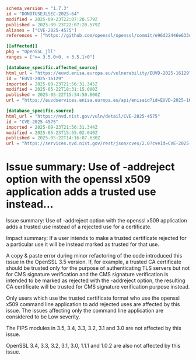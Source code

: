 ```toml
schema_version = "1.7.3"
id = "DONOTUSEJLSEC-2025-64"
modified = 2025-09-23T22:07:20.579Z
published = 2025-09-23T22:07:20.579Z
aliases = ["CVE-2025-4575"]
references = ["https://github.com/openssl/openssl/commit/e96d22446e633d117e6c9904cb15b4693e956eaa", "https://openssl-library.org/news/secadv/20250522.txt", "http://www.openwall.com/lists/oss-security/2025/05/22/1"]

[[affected]]
pkg = "OpenSSL_jll"
ranges = [">= 3.5.0+0, < 3.5.1+0"]

[database_specific.affected_source]
html_url = "https://euvd.enisa.europa.eu/vulnerability/EUVD-2025-16129"
id = "EUVD-2025-16129"
imported = 2025-09-23T21:56:31.345Z
modified = 2025-05-22T18:31:15.000Z
published = 2025-05-22T15:34:50.000Z
url = "https://euvdservices.enisa.europa.eu/api/enisaid?id=EUVD-2025-16129"

[database_specific.source]
html_url = "https://nvd.nist.gov/vuln/detail/CVE-2025-4575"
id = "CVE-2025-4575"
imported = 2025-09-23T21:56:31.344Z
modified = 2025-05-23T15:55:02.040Z
published = 2025-05-22T14:16:07.630Z
url = "https://services.nvd.nist.gov/rest/json/cves/2.0?cveId=CVE-2025-4575"
```

# Issue summary: Use of -addreject option with the openssl x509 application adds a trusted use instead...

Issue summary: Use of -addreject option with the openssl x509 application adds a trusted use instead of a rejected use for a certificate.

Impact summary: If a user intends to make a trusted certificate rejected for a particular use it will be instead marked as trusted for that use.

A copy & paste error during minor refactoring of the code introduced this issue in the OpenSSL 3.5 version. If, for example, a trusted CA certificate should be trusted only for the purpose of authenticating TLS servers but not for CMS signature verification and the CMS signature verification is intended to be marked as rejected with the -addreject option, the resulting CA certificate will be trusted for CMS signature verification purpose instead.

Only users which use the trusted certificate format who use the openssl x509 command line application to add rejected uses are affected by this issue. The issues affecting only the command line application are considered to be Low severity.

The FIPS modules in 3.5, 3.4, 3.3, 3.2, 3.1 and 3.0 are not affected by this issue.

OpenSSL 3.4, 3.3, 3.2, 3.1, 3.0, 1.1.1 and 1.0.2 are also not affected by this issue.

